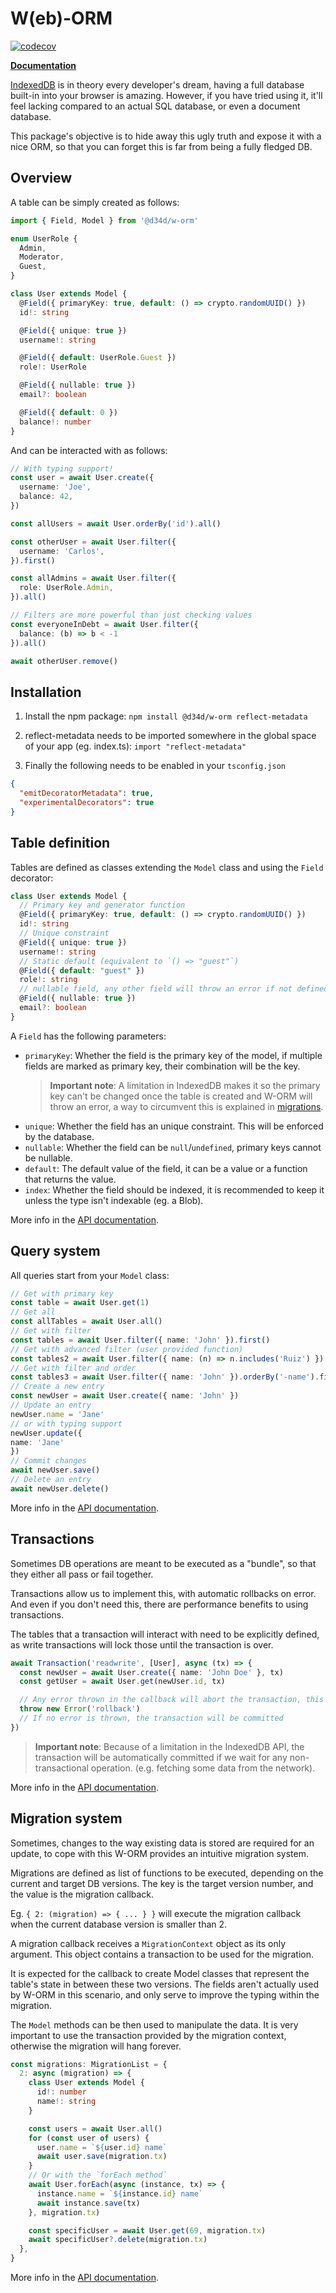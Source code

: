 # W(eb)-ORM

[![codecov](https://codecov.io/gh/D34DPlayer/w-orm/branch/main/graph/badge.svg?token=Y9OI2FEWVA)](https://codecov.io/gh/D34DPlayer/w-orm)

[**Documentation**](https://d34dplayer.github.io/w-orm)

[IndexedDB](https://developer.mozilla.org/en-US/docs/Web/API/IndexedDB_API) is in theory every developer's dream, having a full database built-in into your browser is amazing. However, if you have tried using it, it'll feel lacking compared to an actual SQL database, or even a document database.

This package's objective is to hide away this ugly truth and expose it with a nice ORM, so that you can forget this is far from being a fully fledged DB.

## Overview

A table can be simply created as follows:
```ts
import { Field, Model } from '@d34d/w-orm'

enum UserRole {
  Admin,
  Moderator,
  Guest,
}

class User extends Model {
  @Field({ primaryKey: true, default: () => crypto.randomUUID() })
  id!: string

  @Field({ unique: true })
  username!: string

  @Field({ default: UserRole.Guest })
  role!: UserRole

  @Field({ nullable: true })
  email?: boolean

  @Field({ default: 0 })
  balance!: number
}
```

And can be interacted with as follows:
```ts
// With typing support!
const user = await User.create({
  username: 'Joe',
  balance: 42,
})

const allUsers = await User.orderBy('id').all()

const otherUser = await User.filter({
  username: 'Carlos',
}).first()

const allAdmins = await User.filter({
  role: UserRole.Admin,
}).all()

// Filters are more powerful than just checking values
const everyoneInDebt = await User.filter({
  balance: (b) => b < -1
}).all()

await otherUser.remove()
```

## Installation

1. Install the npm package:
   `npm install @d34d/w-orm reflect-metadata`

2. reflect-metadata needs to be imported somewhere in the global space of your app (eg. index.ts):
    `import "reflect-metadata"`

3. Finally the following needs to be enabled in your `tsconfig.json`
  ```json
  {
    "emitDecoratorMetadata": true,
    "experimentalDecorators": true
  }
   ```

## Table definition

Tables are defined as classes extending the `Model` class and using the `Field` decorator:

```ts
class User extends Model {
  // Primary key and generator function
  @Field({ primaryKey: true, default: () => crypto.randomUUID() })
  id!: string
  // Unique constraint
  @Field({ unique: true })
  username!: string
  // Static default (equivalent to `() => "guest"`)
  @Field({ default: "guest" })
  role!: string
  // nullable field, any other field will throw an error if not defined
  @Field({ nullable: true })
  email?: boolean
} 
```

A `Field` has the following parameters:
- `primaryKey`: Whether the field is the primary key of the model, if multiple fields are marked as primary key, their combination will be the key.
  > **Important note**: A limitation in IndexedDB makes it so the primary key can't be changed once the table is created and W-ORM will throw an error, a way to circumvent this is explained in [migrations](#migration-system).
- `unique`: Whether the field has an unique constraint. This will be enforced by the database.
- `nullable`: Whether the field can be `null`/`undefined`, primary keys cannot be nullable.
- `default`: The default value of the field, it can be a value or a function that returns the value.
- `index`: Whether the field should be indexed, it is recommended to keep it unless the type isn't indexable (eg. a Blob).

More info in the [API documentation](https://w-orm.d34d.one/dev/?page=W-ORM.Function.Field).

## Query system
All queries start from your `Model` class:

```ts
// Get with primary key
const table = await User.get(1)
// Get all
const allTables = await User.all()
// Get with filter
const tables = await User.filter({ name: 'John' }).first()
// Get with advanced filter (user provided function)
const tables2 = await User.filter({ name: (n) => n.includes('Ruiz') }).first()
// Get with filter and order
const tables3 = await User.filter({ name: 'John' }).orderBy('-name').first()
// Create a new entry
const newUser = await User.create({ name: 'John' })
// Update an entry
newUser.name = 'Jane'
// or with typing support
newUser.update({
name: 'Jane'
})
// Commit changes
await newUser.save()
// Delete an entry
await newUser.delete()
```

More info in the [API documentation](https://w-orm.d34d.one/dev/?page=W-ORM.Class.Model).

## Transactions

Sometimes DB operations are meant to be executed as a "bundle", so that they either all pass or fail together.

Transactions allow us to implement this, with automatic rollbacks on error. And even if you don't need this, there are performance benefits to using transactions.

The tables that a transaction will interact with need to be explicitly defined, as write transactions will lock those until the transaction is over.

```ts
await Transaction('readwrite', [User], async (tx) => {
  const newUser = await User.create({ name: 'John Doe' }, tx)
  const getUser = await User.get(newUser.id, tx)

  // Any error thrown in the callback will abort the transaction, this will rollback any changes made
  throw new Error('rollback')
  // If no error is thrown, the transaction will be committed
})
```

> **Important note**: Because of a limitation in the IndexedDB API, the transaction will be automatically committed if we wait for any non-transactional operation. (e.g. fetching some data from the network).

More info in the [API documentation](https://w-orm.d34d.one/dev/?page=W-ORM.Function.Transaction).

## Migration system

Sometimes, changes to the way existing data is stored are required for an update, to cope with this W-ORM provides an intuitive migration system.

Migrations are defined as list of functions to be executed, depending on the current and target DB versions.
The key is the target version number, and the value is the migration callback.

Eg. `{ 2: (migration) => { ... } }` will execute the migration callback when the current database version is smaller than 2.

A migration callback receives a 
`MigrationContext` object as its only argument.
This object contains a transaction to be used for the migration.

It is expected for the callback to create Model classes that represent the table's state in between these two versions.
The fields aren't actually used by W-ORM in this scenario, and only serve to improve the typing within the migration.

The `Model` methods can be then used to manipulate the data.
It is very important to use the transaction provided by the migration context, otherwise the migration will hang forever.

```ts
const migrations: MigrationList = {
  2: async (migration) => {
    class User extends Model {
      id!: number
      name!: string
    }

    const users = await User.all()
    for (const user of users) {
      user.name = `${user.id} name`
      await user.save(migration.tx)
    }
    // Or with the `forEach method`
    await User.forEach(async (instance, tx) => {
      instance.name = `${instance.id} name`
      await instance.save(tx)
    }, migration.tx)

    const specificUser = await User.get(69, migration.tx)
    await specificUser?.delete(migration.tx)
  },
}
```

More info in the [API documentation](https://w-orm.d34d.one/dev/?page=Types.TypeAlias.MigrationList).
